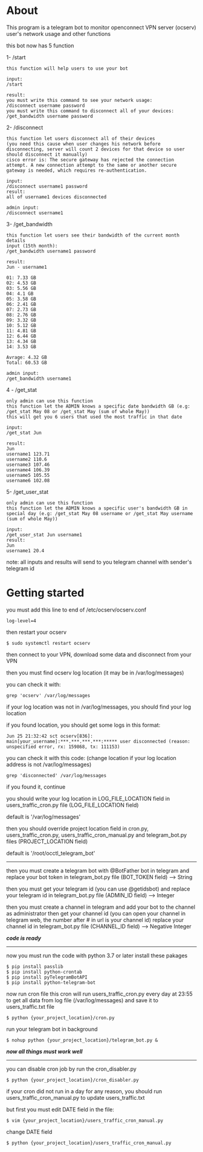 # About

This program is a telegram bot to monitor openconnect VPN server (ocserv) user's network usage and other functions

this bot now has 5 function

1- /start

    this function will help users to use your bot

    input:
    /start

    result:
    you must write this command to see your network usage:
    /disconnect username password
    you must write this command to disconnect all of your devices:
    /get_bandwidth username password

2- /disconnect

    this function let users disconnect all of their devices
    (you need this cause when user changes his network before disconnecting, server will count 2 devices for that device so user should disconnect it manually)
    cisco error is: The secure gateway has rejected the connection attempt. A new connection attempt to the same or another secure gateway is needed, which requires re-authentication.

    input:
    /disconnect username1 password
    result:
    all of username1 devices disconnected
    
    admin input:
    /disconnect username1

3- /get_bandwidth 

    this function let users see their bandwidth of the current month details
    input (15th month):
    /get_bandwidth username1 password

    result:
    Jun - username1
    
    01: 7.33 GB
    02: 4.53 GB
    03: 5.56 GB
    04: 4.1 GB
    05: 3.58 GB
    06: 2.41 GB
    07: 2.73 GB
    08: 2.76 GB
    09: 3.32 GB
    10: 5.12 GB
    11: 4.81 GB
    12: 6.44 GB
    13: 4.34 GB
    14: 3.53 GB
    
    Avrage: 4.32 GB
    Total: 60.53 GB
    
    admin input:
    /get_bandwidth username1

4 - /get_stat

    only admin can use this function
    this function let the ADMIN knows a specific date bandwidth GB (e.g: /get_stat May 08 or /get_stat May (sum of whole May))
    this will get you 6 users that used the most traffic in that date

    input:
    /get_stat Jun

    result: 
    Jun
    username1 123.71
    username2 110.6
    username3 107.46
    username4 106.39
    username5 105.55
    username6 102.08

5- /get_user_stat

    only admin can use this function
    this function let the ADMIN knows a specific user's bandwidth GB in special day (e.g: /get_stat May 08 username or /get_stat May username (sum of whole May))
    
    input:
    /get_user_stat Jun username1
    result:
    Jun
    username1 20.4

note: all inputs and results will send to you telegram channel with sender's telegram id

# Getting started
you must add this line to end of /etc/ocserv/ocserv.conf
```
log-level=4
```
then restart your ocserv
```
$ sudo systemctl restart ocserv
```
then connect to your VPN, download some data and disconnect from your VPN

then you must find ocserv log location (it may be in /var/log/messages)

you can check it with:
```
grep 'ocserv' /var/log/messages
```
if your log location was not in /var/log/messages, you should find your log location

if you found location, you should get some logs in this format:
```
Jun 25 21:32:42 sct ocserv[836]: main[your_username]:***.***.***.***:***** user disconnected (reason: unspecified error, rx: 159868, tx: 111153)
```
you can check it with this code: (change location if your log location address is not /var/log/messages)
```
grep 'disconnected' /var/log/messages
```
if you found it, continue

you should write your log location in LOG_FILE_LOCATION field in users_traffic_cron.py file (LOG_FILE_LOCATION field)

default is '/var/log/messages'

then you should override project location field in cron.py, users_traffic_cron.py, users_traffic_cron_manual.py and telegram_bot.py files (PROJECT_LOCATION field)

default is '/root/occtl_telegram_bot'
___

then you must create a telegram bot with @BotFather bot in telegram
and replace your bot token in telegram_bot.py file (BOT_TOKEN field) --> String

then you must get your telegram id (you can use @getidsbot)
and replace your telegram id in telegram_bot.py file (ADMIN_ID field) --> Integer

then you must create a channel in telegram and add your bot to the channel as administrator
then get your channel id (you can open your channel in telegram web, the number after # in url is your channel id)
replace your channel id in telegram_bot.py file (CHANNEL_ID field) --> Negative Integer

***code is ready***

___

now you must run the code with python 3.7 or later
install these pakages
```
$ pip install passlib
$ pip install python-crontab
$ pip install pyTelegramBotAPI
$ pip install python-telegram-bot
```
now run cron file
this cron will run users_traffic_cron.py every day at 23:55 to get all data from log file (/var/log/messages) and save it to users_traffic.txt file
```
$ python {your_project_location}/cron.py
```

run your telegram bot in background
```
$ nohup python {your_project_location}/telegram_bot.py &
```
***now all things must work well*** 
___
you can disable cron job by run the cron_disabler.py
```
$ python {your_project_location}/cron_disabler.py
```
if your cron did not run in a day for any reason, you should run users_traffic_cron_manual.py to update users_traffic.txt

but first you must edit DATE field in the file:
```
$ vim {your_project_location}/users_traffic_cron_manual.py
```
change DATE field
```
$ python {your_project_location}/users_traffic_cron_manual.py
```
